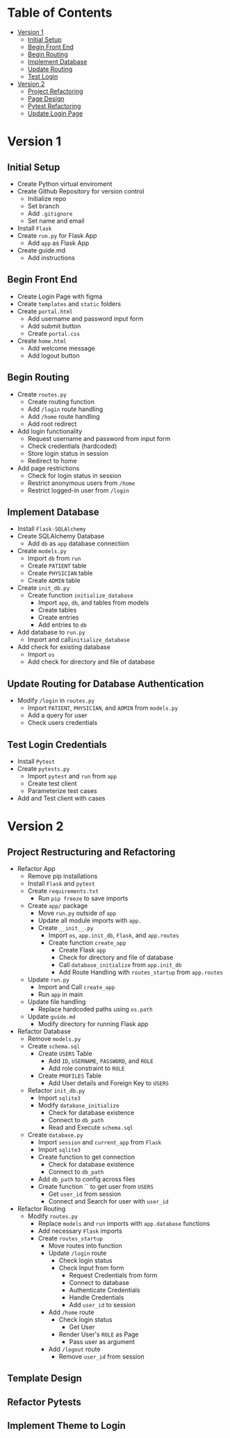 # Table of Contents
- [Version 1](#version-1)
	- [Initial Setup](#initial-setup)
	- [Begin Front End](#begin-front-end)
	- [Begin Routing](#begin-routing)
	- [Implement Database](#implement-database)
	- [Update Routing](#update-routing-for-database-authentication)
	- [Test Login](#test-login-credentials)
- [Version 2](#version-2)
	- [Project Refactoring](#project-restructuring-and-refactoring)
	- [Page Design](#template-design)
	- [Pytest Refactoring](#refactor-pytests)
	- [Update Login Page](#implement-theme-to-login)

# Version 1

## Initial Setup

- Create Python virtual enviroment
- Create Github Repository for version control
	- Initialize repo
	- Set branch
	- Add `.gitignore`
	- Set name and email
- Install `Flask`
- Create `run.py` for Flask App
	- Add `app` as Flask App
- Create guide.md
	- Add instructions

## Begin Front End

- Create Login Page with figma
- Create `templates` and `static` folders
- Create `portal.html`
	- Add username and password input form
	- Add submit button
	- Create `portal.css`
- Create `home.html`
	- Add welcome message
	- Add logout button

## Begin Routing

- Create `routes.py`
	- Create routing function
	- Add `/login` route handling
	- Add `/home` route handling
	- Add root redirect
- Add login functionality
	- Request username and password from input form
	- Check credentials (hardcoded)
	- Store login status in session
	- Redirect to home
- Add page restrictions
	- Check for login status in session
	- Restrict anonymous users from `/home`
	- Restrict logged-in user from `/login`

## Implement Database

- Install `Flask-SQLAlchemy`
- Create SQLAlchemy Database
	- Add `db` as `app` database connection
- Create `models.py`
	- Import `db` from `run`
	- Create `PATIENT` table
	- Create `PHYSICIAN` table
	- Create `ADMIN` table
- Create `init_db.py`
	- Create function `initialize_database`
		- Import `app`, `db`, and tables from models
		- Create tables
		- Create entries
		- Add entries to `db`
- Add database to `run.py`
	- Import and call`initialize_database`
- Add check for existing database
	- Import `os`
	- Add check for directory and file of database

## Update Routing for Database Authentication

- Modify `/login` in `routes.py`
	- Import `PATIENT`, `PHYSICIAN`, and `ADMIN` from `models.py`
	- Add a query for user
	- Check users credentials

## Test Login Credentials

- Install `Pytest`
- Create `pytests.py`
	- Import `pytest` and `run` from `app`
	- Create test client
	- Parameterize test cases
- Add and Test client with cases

# Version 2

## Project Restructuring and Refactoring

- Refactor App
	- Remove pip installations
	- Install `Flask` and `pytest`
	- Create `requirements.txt`
		- Run `pip freeze` to save imports
	- Create `app/` package
		- Move `run.py` outside of `app`
		- Update all module imports with `app.`
		- Create `__init__.py`
			- Import `os`, `app.init_db`, `Flask`, and `app.routes`
			- Create function `create_app`
				- Create Flask `app`
				- Check for directory and file of database
				- Call `database_initialize` from `app.init_db`
				- Add Route Handling with `routes_startup` from `app.routes`
	- Update `run.py`
		- Import and Call `create_app`
		- Run `app` in main
	- Update file handling
		- Replace hardcoded paths using `os.path`
	- Update `guide.md`
		- Modify directory for running Flask app
- Refactor Database
	- Remove `models.py`
	- Create `schema.sql`
		- Create `USERS` Table
			- Add `ID`, `USERNAME`, `PASSWORD`, and `ROLE`
			- Add role constraint to `ROLE`
		- Create `PROFILES` Table
			- Add User details and Foreign Key to `USERS`
	- Refactor `init_db.py`
		- Import `sqlite3`
		- Modify `database_initialize`
			- Check for database existence
			- Connect to `db_path`
			- Read and Execute `schema.sql`
	- Create `database.py`
		- Import `session` and `current_app` from `Flask`
		- Import `sqlite3`
		- Create function to get connection
			- Check for database existence
			- Connect to `db_path`
		- Add `db_path` to config across files
		- Create function `` to get user from `USERS`
			- Get `user_id` from session
			- Connect and Search for user with `user_id`
- Refactor Routing
	- Modify `routes.py`
		- Replace `models` and `run` imports with `app.database` functions
		- Add necessary `Flask` imports
		- Create `routes_startup`
			- Move routes into function
			- Update `/login` route
				- Check login status
				- Check Input from form
					- Request Credentials from form
					- Connect to database
					- Authenticate Credentials
					- Handle Credentials
					- Add `user_id` to session
			- Add `/home` route
				- Check login status
					- Get User
				- Render User's `ROLE` as Page
					- Pass user as argument
			- Add `/logout` route
				- Remove `user_id` from session

## Template Design

## Refactor Pytests

## Implement Theme to Login